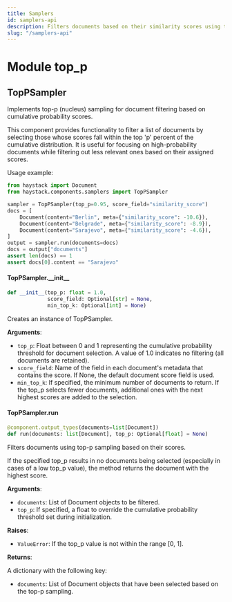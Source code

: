```yaml
---
title: Samplers
id: samplers-api
description: Filters documents based on their similarity scores using top-p sampling.
slug: "/samplers-api"
---
```


<a id="top_p"></a>

# Module top\_p

<a id="top_p.TopPSampler"></a>

## TopPSampler

Implements top-p (nucleus) sampling for document filtering based on cumulative probability scores.

This component provides functionality to filter a list of documents by selecting those whose scores fall
within the top 'p' percent of the cumulative distribution. It is useful for focusing on high-probability
documents while filtering out less relevant ones based on their assigned scores.

Usage example:

```python
from haystack import Document
from haystack.components.samplers import TopPSampler

sampler = TopPSampler(top_p=0.95, score_field="similarity_score")
docs = [
    Document(content="Berlin", meta={"similarity_score": -10.6}),
    Document(content="Belgrade", meta={"similarity_score": -8.9}),
    Document(content="Sarajevo", meta={"similarity_score": -4.6}),
]
output = sampler.run(documents=docs)
docs = output["documents"]
assert len(docs) == 1
assert docs[0].content == "Sarajevo"
```

<a id="top_p.TopPSampler.__init__"></a>

#### TopPSampler.\_\_init\_\_

```python
def __init__(top_p: float = 1.0,
             score_field: Optional[str] = None,
             min_top_k: Optional[int] = None)
```

Creates an instance of TopPSampler.

**Arguments**:

- `top_p`: Float between 0 and 1 representing the cumulative probability threshold for document selection.
A value of 1.0 indicates no filtering (all documents are retained).
- `score_field`: Name of the field in each document's metadata that contains the score. If None, the default
document score field is used.
- `min_top_k`: If specified, the minimum number of documents to return. If the top_p selects
fewer documents, additional ones with the next highest scores are added to the selection.

<a id="top_p.TopPSampler.run"></a>

#### TopPSampler.run

```python
@component.output_types(documents=list[Document])
def run(documents: list[Document], top_p: Optional[float] = None)
```

Filters documents using top-p sampling based on their scores.

If the specified top_p results in no documents being selected (especially in cases of a low top_p value), the
method returns the document with the highest score.

**Arguments**:

- `documents`: List of Document objects to be filtered.
- `top_p`: If specified, a float to override the cumulative probability threshold set during initialization.

**Raises**:

- `ValueError`: If the top_p value is not within the range [0, 1].

**Returns**:

A dictionary with the following key:
- `documents`: List of Document objects that have been selected based on the top-p sampling.
